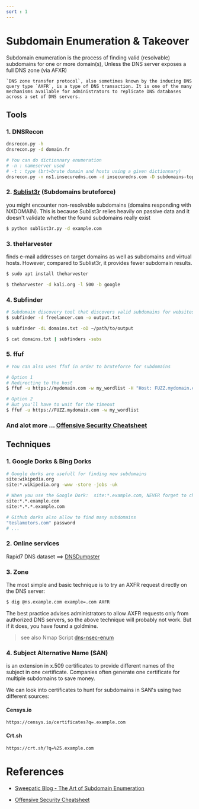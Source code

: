 ```yaml
---
sort : 1 
--- 
```


# Subdomain Enumeration & Takeover

Subdomain enumeration is the process of finding valid (resolvable) subdomains for one or more domain(s), Unless the DNS server exposes a full DNS zone (via AFXR)

```note
`DNS zone transfer protocol`, also sometimes known by the inducing DNS query type `AXFR`, is a type of DNS transaction. It is one of the many mechanisms available for administrators to replicate DNS databases across a set of DNS servers. 
```

## Tools

### 1. DNSRecon

```bash
dnsrecon.py -h
dnsrecon.py -d domain.fr

# You can do dictionnary enumeration
# -n : nameserver used
# -t : type (brt=brute domain and hosts using a given dictionnary)
dnsrecon.py -n ns1.insecuredns.com -d insecuredns.com -D subdomains-top1mil-5000.txt -t brt
```


### 2. [Sublist3r](https://github.com/aboul3la/Sublist3r) (Subdomains bruteforce)
you might encounter non-resolvable subdomains (domains responding with NXDOMAIN). This is because Sublist3r relies heavily on passive data and it doesn't validate whether the found subdomains really exist

```bash
$ python sublist3r.py -d example.com
```

### 3. theHarvester
finds e-mail addresses on target domains as well as subdomains and virtual hosts. However, compared to Sublist3r, it provides fewer subdomain results.

```bash
$ sudo apt install theharvester

$ theharvester -d kali.org -l 500 -b google
```


### 4. Subfinder

```bash
# Subdomain discovery tool that discovers valid subdomains for websites by using passive online sources.https://github.com/projectdiscovery/subfinder
$ subfinder -d freelancer.com -o output.txt

$ subfinder -dL domains.txt -oD ~/path/to/output

$ cat domains.txt | subfinders -subs
```


### 5. ffuf

```bash
# You can also uses ffuf in order to bruteforce for subdomains

# Option 1
# Redirecting to the host
$ ffuf -u https://mydomain.com -w my_wordlist -H "Host: FUZZ.mydomain.com"

# Option 2
# But you'll have to wait for the timeout
$ ffuf -u https://FUZZ.mydomain.com -w my_wordlist
```

### And alot more ... [Offensive Security Cheatsheet](https://cheatsheet.haax.fr/open-source-intelligence-osint/technical-recon/subdomain_discovery/)



## Techniques


### 1. Google Dorks & Bing Dorks

```bash
# Google dorks are usefull for finding new subdomains
site:wikipedia.org
site:*.wikipedia.org -www -store -jobs -uk

# When you use the Google Dork:  site:*.example.com, NEVER forget to check
site:*.*.example.com
site:*.*.*.example.com 

# Github dorks also allow to find many subdomains
"teslamotors.com" password
# ...
```

### 2. Online services
Rapid7 DNS dataset ==> [DNSDumpster](https://dnsdumpster.com/)




### 3. Zone     

The most simple and basic technique is to try an AXFR request directly on the DNS server:

```bash
$ dig @ns.example.com example=.com AXFR
```

The best practice advises administrators to allow AXFR requests only from authorized DNS servers, so the above technique will probably not work. But if it does, you have found a goldmine.


> see also Nmap Script [dns-nsec-enum](https://nmap.org/nsedoc/scripts/dns-nsec-enum.html)



### 4. Subject Alternative Name (SAN)

is an extension in x.509 certificates to provide different names of the subject in one certificate. Companies often generate one certificate for multiple subdomains to save money.

We can look into certificates to hunt for subdomains in SAN's using two different sources:  

#### Censys.io

```
https://censys.io/certificates?q=.example.com
```

#### Crt.sh

```
https://crt.sh/?q=%25.example.com
```


# References 
- [Sweepatic Blog - The Art of Subdomain Enumeration](https://blog.sweepatic.com/art-of-subdomain-enumeration/)

- [Offensive Security Cheatsheet](https://cheatsheet.haax.fr/open-source-intelligence-osint/technical-recon/subdomain_discovery/)

